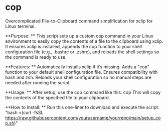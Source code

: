# cop
Overcomplicated File-to-Clipboard command simplification for xclip for Linux terminal.


**Purpose:
**
This script sets up a custom cop command in your Linux environment to easily copy the contents of a file to the clipboard using xclip. It ensures xclip is installed, appends the cop function to your shell configuration file (e.g., .bashrc or .zshrc), and reloads the shell settings so the command is ready to use.

**Features:
**
Automatically installs xclip if it’s missing.
Adds a "cop" function to your default shell configuration file.
Ensures compatibility with bash and zsh.
Reloads your shell configuration so no manual steps are needed after running the script.

**Usage: 
**
After setup, use the cop command like this: cop <filename>
This will copy the contents of the specified file to your clipboard.

**How to Install: 
**
Run this one-liner to download and execute the script:
"bash <(curl -fsSL https://raw.githubusercontent.com/yourusername/yourrepo/main/setup_cop.sh)"
